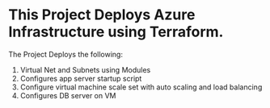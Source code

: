 # This Project Deploys Azure Infrastructure using Terraform. 

The Project Deploys the following:
1. Virtual Net and Subnets using Modules
2. Configures app server startup script
3. Configure virtual machine scale set with auto scaling and load balancing
4. Configures DB server on VM
